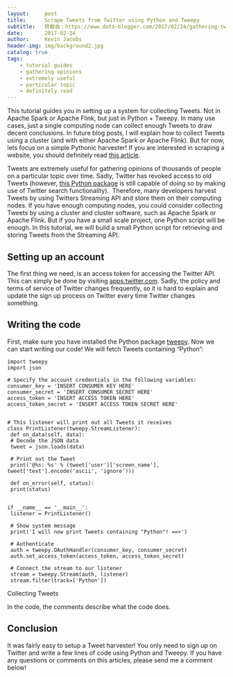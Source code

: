 ```yaml
---
layout:     post
title:      Scrape Tweets from Twitter using Python and Tweepy
subtitle:   转载自：https://www.data-blogger.com/2017/02/24/gathering-tweets-with-python/
date:       2017-02-24
author:     Kevin Jacobs
header-img: img/background2.jpg
catalog: true
tags:
    - tutorial guides
    - gathering opinions
    - extremely useful
    - particular topic
    - definitely read
---
```


This tutorial guides you in setting up a system for collecting Tweets. Not in Apache Spark or Apache Flink, but just in Python + Tweepy. In many use cases, just a single computing node can collect enough Tweets to draw decent conclusions. In future blog posts, I will explain how to collect Tweets using a cluster (and with either Apache Spark or Apache Flink). But for now, lets focus on a simple Pythonic harvester! If you are interested in scraping a website, you should definitely read [this article](https://www.data-blogger.com/2016/08/18/scraping-a-website-with-python-scrapy).



Tweets are extremely useful for gathering opinions of thousands of people on a particular topic over time. Sadly, Twitter has revoked access to old Tweets (however, [this Python package](https://github.com/Jefferson-Henrique/GetOldTweets-python) is still capable of doing so by making use of Twitter search functionality).  Therefore, many developers harvest Tweets by using Twitters Streaming API and store them on their computing nodes. If you have enough computing nodes, you could consider collecting Tweets by using a cluster and cluster software, such as Apache Spark or Apache Flink. But if you have a small scale project, one Python script will be enough. In this tutorial, we will build a small Python script for retrieving and storing Tweets from the Streaming API.

## Setting up an account

The first thing we need, is an access token for accessing the Twitter API. This can simply be done by visiting [apps.twitter.com](https://apps.twitter.com/). Sadly, the policy and terms of service of Twitter changes frequently, so it is hard to explain and update the sign up process on Twitter every time Twitter changes something.

## Writing the code

First, make sure you have installed the Python package [tweepy](http://www.tweepy.org/). Now we can start writing our code! We will fetch Tweets containing “Python”:

```
import tweepy
import json

# Specify the account credentials in the following variables:
consumer_key = 'INSERT CONSUMER KEY HERE'
consumer_secret = 'INSERT CONSUMER SECRET HERE'
access_token = 'INSERT ACCESS TOKEN HERE'
access_token_secret = 'INSERT ACCESS TOKEN SECRET HERE'


# This listener will print out all Tweets it receives
class PrintListener(tweepy.StreamListener):
 def on_data(self, data):
 # Decode the JSON data
 tweet = json.loads(data)

 # Print out the Tweet
 print('@%s: %s' % (tweet['user']['screen_name'], tweet['text'].encode('ascii', 'ignore')))

 def on_error(self, status):
 print(status)


if __name__ == '__main__':
 listener = PrintListener()

 # Show system message
 print('I will now print Tweets containing "Python"! ==>')

 # Authenticate
 auth = tweepy.OAuthHandler(consumer_key, consumer_secret)
 auth.set_access_token(access_token, access_token_secret)

 # Connect the stream to our listener
 stream = tweepy.Stream(auth, listener)
 stream.filter(track=['Python'])
```

 Collecting Tweets

In the code, the comments describe what the code does.

## Conclusion

It was fairly easy to setup a Tweet harvester! You only need to sign up on Twitter and write a few lines of code using Python and Tweepy. If you have any questions or comments on this articles, please send me a comment below!



 
